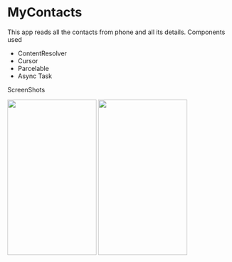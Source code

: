# MyContacts
This app reads all the contacts from phone and all its details.
Components used
* ContentResolver
* Cursor
* Parcelable
* Async Task

ScreenShots

<img src="https://user-images.githubusercontent.com/42912866/57945836-85970400-78f8-11e9-9d1f-9a10f280abb9.png" width="200" height="350">  <img src="https://user-images.githubusercontent.com/42912866/57945974-d9095200-78f8-11e9-92cc-cdc691ae4fc6.png" width="200" height="350">
